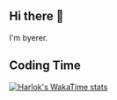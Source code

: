 ## Hi there 👋
I'm byerer.


## Coding Time
[![Harlok's WakaTime stats](https://github-readme-stats.vercel.app/api/wakatime?username=byerer&layout=compact)](https://github.com/anuraghazra/github-readme-stats)

<!--
**byerer/byerer** is a ✨ _special_ ✨ repository because its `README.md` (this file) appears on your GitHub profile.

Here are some ideas to get you started:

- 🔭 I’m currently working on ...
- 🌱 I’m currently learning ...
- 👯 I’m looking to collaborate on ...
- 🤔 I’m looking for help with ...
- 💬 Ask me about ...
- 📫 How to reach me: ...
- 😄 Pronouns: ...
- ⚡ Fun fact: ...
-->
